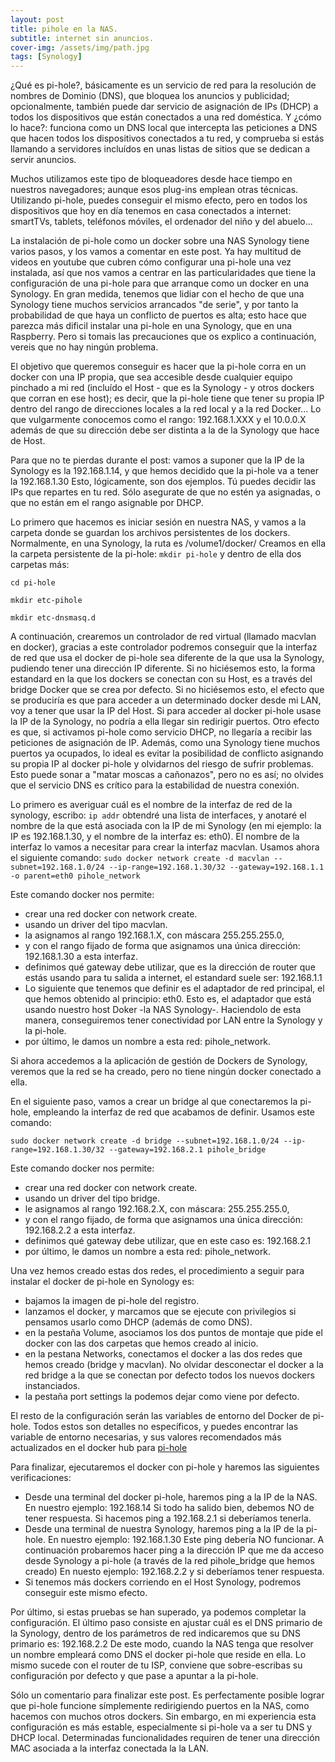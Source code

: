 ```yaml
---
layout: post
title: pihole en la NAS.
subtitle: internet sin anuncios.
cover-img: /assets/img/path.jpg
tags: [Synology]
---
```


¿Qué es pi-hole?, básicamente es un servicio de red para la resolución de nombres de Dominio (DNS), que bloquea los anuncios y publicidad; opcionalmente, también puede dar servicio de asignación de IPs (DHCP) a todos los dispositivos que están conectados a una red doméstica. 
Y ¿cómo lo hace?: funciona como un DNS local que intercepta las peticiones a DNS que hacen todos los dispositivos conectados a tu red, y comprueba si estás llamando a servidores incluídos en unas listas de sitios que se dedican a servir anuncios. 

Muchos utilizamos este tipo de bloqueadores desde hace tiempo en nuestros navegadores; aunque esos plug-ins emplean otras técnicas. Utilizando pi-hole, puedes conseguir el mismo efecto, pero en todos los dispositivos que hoy en día tenemos en casa conectados a internet: smartTVs, tablets, teléfonos móviles, el ordenador del niño y del abuelo...

La instalación de pi-hole como un docker sobre una NAS Synology tiene varios pasos, y los vamos a comentar en este post. Ya hay multitud de videos en youtube que cubren cómo configurar una pi-hole una vez instalada, así que nos vamos a centrar en las particularidades que tiene la configuración de una pi-hole para que arranque como un docker en una Synology. En gran medida, tenemos que lidiar con el hecho de que una Synology tiene muchos servicios arrancados "de serie", y por tanto la probabilidad de que haya un conflicto de puertos es alta; esto hace que parezca más dificil instalar una pi-hole en una Synology, que en una Raspberry. Pero si tomais las precauciones que os explico a continuación, vereis que no hay ningún problema.

El objetivo que queremos conseguir es hacer que la pi-hole corra en un docker con una IP propia, que sea accesible desde cualquier equipo pinchado a mi red (incluído el Host - que es la Synology - y otros dockers que corran en ese host); es decir, que la pi-hole tiene que tener su propia IP dentro del rango de direcciones locales a la red local y a la red Docker... Lo que vulgarmente conocemos como el rango: 192.168.1.XXX y el 10.0.0.X además de que su dirección debe ser distinta a la de la Synology que hace de Host.

Para que no te pierdas durante el post: vamos a suponer que la IP de la Synology es la 192.168.1.14, y que hemos decidido que la pi-hole va a tener la 192.168.1.30 Esto, lógicamente, son dos ejemplos. Tú puedes decidir las IPs que repartes en tu red. Sólo asegurate de que no estén ya asignadas, o que no están em el rango asignable por DHCP.

Lo primero que hacemos es iniciar sesión en nuestra NAS, y vamos a la carpeta donde se guardan los archivos persistentes de los dockers. Normalmente, en una Synology, la ruta es /volume1/docker/
Creamos en ella la carpeta persistente de la pi-hole: 
`mkdir pi-hole`
y dentro de ella dos carpetas más: 

`cd pi-hole` 

`mkdir etc-pihole` 

`mkdir etc-dnsmasq.d` 


A continuación, crearemos un controlador de red virtual (llamado macvlan en docker), gracias a este controlador podremos conseguir que la interfaz de red que usa el docker de pi-hole sea diferente de la que usa la Synology, pudiendo tener una dirección IP diferente. Si no hiciésemos esto, la forma estandard en la que los dockers se conectan con su Host, es a través del bridge Docker que se crea por defecto. Si no hiciésemos esto, el efecto que se produciría es que para acceder a un determinado docker desde mi LAN, voy a tener que usar la IP del Host. Si para acceder al docker pi-hole usase la IP de la Synology, no podría a ella llegar sin redirigir puertos. Otro efecto es que, si activamos pi-hole como servicio DHCP, no llegaría a recibir las peticiones de asignación de IP. Además, como una Synology tiene muchos puertos ya ocupados, lo ideal es evitar la posibilidad de conflicto asignando su propia IP al docker pi-hole y olvidarnos del riesgo de sufrir problemas. Esto puede sonar a "matar moscas a cañonazos", pero no es así; no olvides que el servicio DNS es crítico para la estabilidad de nuestra conexión.

Lo primero es averiguar cuál es el nombre de la interfaz de red de la synology, escribo:
`ip addr` 
obtendré una lista de interfaces, y anotaré el nombre de la que está asociada con la IP de mi Synology (en mi ejemplo: la IP es 192.168.1.30, y el nombre de la interfaz es: eth0). El nombre de la interfaz lo vamos a necesitar para crear la interfaz macvlan. 
Usamos ahora el siguiente comando: 
`sudo docker network create -d macvlan --subnet=192.168.1.0/24 --ip-range=192.168.1.30/32 --gateway=192.168.1.1 -o parent=eth0 pihole_network` 

Este comando docker nos permite:
- crear una red docker con network create.
- usando un driver del tipo macvlan.
- la asignamos al rango 192.168.1.X, con máscara 255.255.255.0, 
- y con el rango fijado de forma que asignamos una única dirección: 192.168.1.30 a esta interfaz. 
- definimos qué gateway debe utilizar, que es la dirección de router que estás usando para tu salida a internet, el estandard suele ser: 192.168.1.1
- Lo siguiente que tenemos que definir es el adaptador de red principal, el que hemos obtenido al principio: eth0. Esto es, el adaptador que está usando nuestro host Doker -la NAS Synology-. Haciendolo de esta manera, conseguiremos tener conectividad por LAN entre la Synology y la pi-hole.
- por último, le damos un nombre a esta red: pihole_network.

Si ahora accedemos a la aplicación de gestión de Dockers de Synology, veremos que la red se ha creado, pero no tiene ningún docker conectado a ella.

En el siguiente paso, vamos a crear un bridge al que conectaremos la pi-hole, empleando la interfaz de red que acabamos de definir. Usamos este comando:

`sudo docker network create -d bridge --subnet=192.168.1.0/24 --ip-range=192.168.1.30/32 --gateway=192.168.2.1 pihole_bridge` 

Este comando docker nos permite:
- crear una red docker con network create.
- usando un driver del tipo bridge.
- le asignamos al rango 192.168.2.X, con máscara: 255.255.255.0, 
- y con el rango fijado, de forma que asignamos una única dirección: 192.168.2.2 a esta interfaz. 
- definimos qué gateway debe utilizar, que en este caso es: 192.168.2.1
- por último, le damos un nombre a esta red: pihole_network.


Una vez hemos creado estas dos redes, el procedimiento a seguir para instalar el docker de pi-hole en Synology es: 
- bajamos la imagen de pi-hole del registro.
- lanzamos el docker, y marcamos que se ejecute con privilegios si pensamos usarlo como DHCP (además de como DNS).
- en la pestaña Volume, asociamos los dos puntos de montaje que pide el docker con las dos carpetas que hemos creado al inicio.
- en la pestana Networks, conectamos el docker a las dos redes que hemos creado (bridge y macvlan). No olvidar desconectar el docker a la red bridge a la que se conectan por defecto todos los nuevos dockers instanciados.
- la pestaña port settings la podemos dejar como viene por defecto.


El resto de la configuración serán las variables de entorno del Docker de pi-hole. Todos estos son detalles no específicos, y puedes encontrar las variable de entorno necesarias, y sus valores recomendados más actualizados en el docker hub para [pi-hole](https://hub.docker.com/r/pihole/pihole/)

Para finalizar, ejecutaremos el docker con pi-hole y haremos las siguientes verificaciones:
- Desde una terminal del docker pi-hole, haremos ping a la IP de la NAS. En nuestro ejemplo: 192.168.14 Si todo ha salido bien, debemos NO de tener respuesta. Si hacemos ping a 192.168.2.1 si deberíamos tenerla.
- Desde una terminal de nuestra Synology, haremos ping a la IP de la pi-hole. En nuestro ejemplo: 192.168.1.30 Este ping debería NO funcionar. A continuación probaremos hacer ping a la dirección IP que me da acceso desde Synology a pi-hole (a través de la red pihole_bridge que hemos creado) En nuesto ejemplo: 192.168.2.2 y si deberíamos tener respuesta.
- Si tenemos más dockers corriendo en el Host Synology, podremos conseguir este mismo efecto.

Por último, si estas pruebas se han superado, ya podemos completar la configuración. El último paso consiste en ajustar cuál es el DNS primario de la Synology, dentro de los parámetros de red indicaremos que su DNS primario es: 192.168.2.2 De este modo, cuando la NAS tenga que resolver un nombre empleará como DNS el docker pi-hole que reside en ella. Lo mismo sucede con el router de tu ISP, conviene que sobre-escribas su configuración por defecto y que pase a apuntar a la pi-hole.

Sólo un comentario para finalizar este post. Es perfectamente posible lograr que pi-hole funcione símplemente redirigiendo puertos en la NAS, como hacemos con muchos otros dockers. Sin embargo, en mi experiencia esta configuración es más estable, especialmente si pi-hole va a ser tu DNS y DHCP local. Determinadas funcionalidades requiren de tener una dirección MAC asociada a la interfaz conectada la la LAN.
